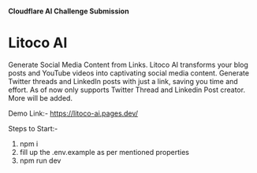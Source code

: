 #### Cloudflare AI Challenge Submission

# Litoco AI

Generate Social Media Content from Links. Litoco AI transforms your blog posts and YouTube videos into captivating social media content. Generate Twitter threads and LinkedIn posts with just a link, saving you time and effort. As of now only supports Twitter Thread and Linkedin Post creator. More will be added.

Demo Link:- https://litoco-ai.pages.dev/

Steps to Start:-

1. npm i
2. fill up the .env.example as per mentioned properties
3. npm run dev
